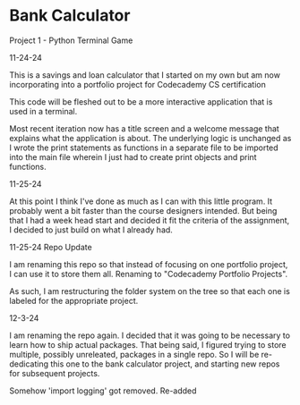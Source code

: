# Bank Calculator

Project 1 - Python Terminal Game

11-24-24

This is a savings and loan calculator that I started on my own but am now incorporating into a portfolio 
project for Codecademy CS certification

This code will be fleshed out to be a more interactive application that is used in a terminal.

Most recent iteration now has a title screen and a welcome message that explains what the application
is about. The underlying logic is unchanged as I wrote the print statements as functions in a separate file
to be imported into the main file wherein I just had to create print objects and print functions.

11-25-24

At this point I think I've done as much as I can with this little program. It probably went a bit faster than the course designers intended. But being that I had a week head start and decided it fit the criteria of the assignment, I decided to just build on what I already had.

11-25-24 Repo Update

I am renaming this repo so that instead of focusing on one portfolio project, I can use it to store them all. Renaming to "Codecademy Portfolio Projects". 

As such, I am restructuring the folder system on the tree so that each one is labeled for the appropriate project.

12-3-24

I am renaming the repo again. I decided that it was going to be necessary to learn how to ship actual packages. That being said, I figured trying to store multiple, possibly unreleated, packages in a single repo. So I will be re-dedicating this one to the bank calculator project, and starting new repos for subsequent projects.

Somehow 'import logging' got removed. Re-added
